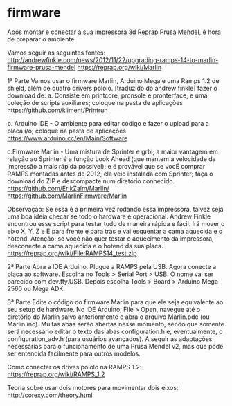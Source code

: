 # firmware
Após montar e conectar a sua impressora 3d Reprap Prusa Mendel, é hora de preparar o ambiente.

Vamos seguir as seguintes fontes:
http://andrewfinkle.com/news/2012/11/22/upgrading-ramps-14-to-marlin-firmware-prusa-mendel
https://reprap.org/wiki/Marlin

1ª Parte
Vamos usar o firmware Marlin, Arduino Mega e uma Ramps 1.2 de shield, além de quatro drivers pololo.
[traduzido do andrew finkle]
fazer o download de:
a. Consiste em printcore, pronsole e pronterface, e uma coleção de scripts auxiliares; coloque na pasta de aplicações
https://github.com/kliment/Printrun

b. Arduino IDE - O ambiente para editar código e fazer o upload para a placa i/o; coloque na pasta de aplicações
https://www.arduino.cc/en/Main/Software

c.Firmware Marlin - Uma mistura de Sprinter e grbl; a maior vantagem em relação ao Sprinter é a função Look Ahead (que mantem a velocidade da impressão a mais rápida possível); e é provável que se vocÊ comprar RAMPS montadas antes de 2012, ela veio instalada com Sprinter; faça o download do ZIP e descompacte num diretório conhecido.
https://github.com/ErikZalm/Marlin/
https://github.com/MarlinFirmware/Marlin

Observação:
Se essa é a primeira vez rodando essa impressora, talvez seja uma boa ideia checar se todo o hardware é operacional. Andrew Finkle encontrou esse script para testar tudo de maneira rápida e fácil. Irá mover o eixo X, Y, Z e E para frente e para trás e vai esquentar a cama aquecida e o hotend. Atenção: se você não quer testar o aquecimento da impressora, desconecte a cama aquecida e o hotend da sua placa.
https://reprap.org/wiki/File:RAMPS14_test.zip

2ª Parte
Abra a IDE Arduino. Plugue a RAMPS pela USB.
Agora conecte a placa ao software. Escolha no Tools > Serial Port > USB. O nome vai ser parecido com dev.tty.USB. Depois escolha Tools > Board > Arduino Mega 2560 ou Mega ADK.

3ª Parte
Edite o código do firmware Marlin para que ele seja equivalente ao seu setup de hardware.
No IDE Arduino, File > Open, navegue até o diretório do Marlin salvo anteriormente e abra o arquivo Marlin.pde (ou Marlin.ino).
Muitas abas serão abertas nesse momento, sendo que somente será necessário editar o texto das abas configuration.h e, eventualmente, o configuration_adv.h (para usuários avançados).
A seguir as adaptações necessárias para o funcionamento de uma Prusa Mendel v2, mas que pode ser entendida facilmente para outros modelos.





Como conecter os drives pololo na RAMPS 1.2:
https://reprap.org/wiki/RAMPS_1.2

Teoria sobre usar dois motores para movimentar dois eixos:
http://corexy.com/theory.html

